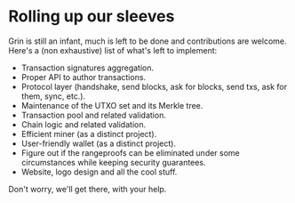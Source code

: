 # Rolling up our sleeves

Grin is still an infant, much is left to be done and contributions are welcome. Here's a (non exhaustive) list of what's left to implement:

  * Transaction signatures aggregation.
  * Proper API to author transactions.
  * Protocol layer (handshake, send blocks, ask for blocks, send txs, ask for them, sync,  etc.).
  * Maintenance of the UTXO set and its Merkle tree.
  * Transaction pool and related validation.
  * Chain logic and related validation.
  * Efficient miner (as a distinct project).
  * User-friendly wallet (as a distinct project).
  * Figure out if the rangeproofs can be eliminated under some circumstances while keeping security guarantees.
  * Website, logo design and all the cool stuff.

Don't worry, we'll get there, with your help.
